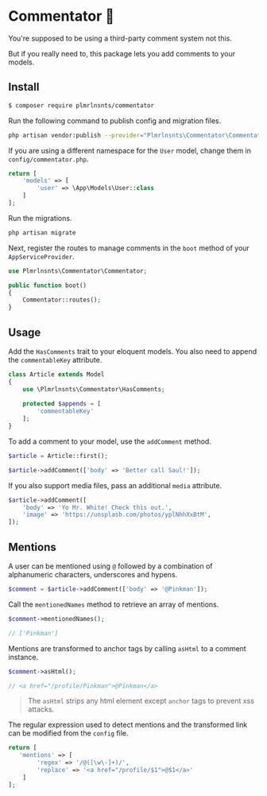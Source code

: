 # Commentator 🤭

You're supposed to be using a third-party comment system not this.

But if you really need to, this package lets you add comments to your models.

## Install

``` bash
$ composer require plmrlnsnts/commentator
```

Run the following command to publish config and migration files.

```bash
php artisan vendor:publish --provider="Plmrlnsnts\Commentator\CommentatorServiceProvider"
```

If you are using a different namespace for the `User` model, change them in `config/commentator.php`.

```php
return [
    'models' => [
        'user' => \App\Models\User::class
    ]
];
```

Run the migrations.

```bash
php artisan migrate
```

Next, register the routes to manage comments in the `boot` method of your `AppServiceProvider`.

```php
use Plmrlnsnts\Commentator\Commentator;

public function boot()
{
    Commentator::routes();
}
```

## Usage

Add the `HasComments` trait to your eloquent models. You also need to append the `commentableKey` attribute.

```php
class Article extends Model
{
    use \Plmrlnsnts\Commentator\HasComments;
    
    protected $appends = [
        'commentableKey'
    ];
}
```

To add a comment to your model, use the `addComment` method.

```php
$article = Article::first();

$article->addComment(['body' => 'Better call Saul!']);
```

If you also support media files, pass an additional `media` attribute.

```php
$article->addComment([
    'body' => 'Yo Mr. White! Check this out.',
    'image' => 'https://unsplash.com/photos/yplNhhXxBtM',
]);
```

## Mentions

A user can be mentioned using `@` followed by a combination of alphanumeric characters, underscores and hypens.

```php
$comment = $article->addComment(['body' => '@Pinkman']);
```

Call the `mentionedNames` method to retrieve an array of mentions.

```php
$comment->mentionedNames();

// ['Pinkman']
```

Mentions are transformed to anchor tags by calling `asHtml` to a comment instance.

```php
$comment->asHtml();

// <a href="/profile/Pinkman">@Pinkman</a>
```
> The `asHtml` strips any html element except `anchor` tags to prevent xss attacks.

The regular expression used to detect mentions and the transformed link can be modified from the `config` file.

```php
return [
   'mentions' => [
        'regex' => '/@([\w\-]+)/',
        'replace' => '<a href="/profile/$1">@$1</a>'
    ]
];
```
